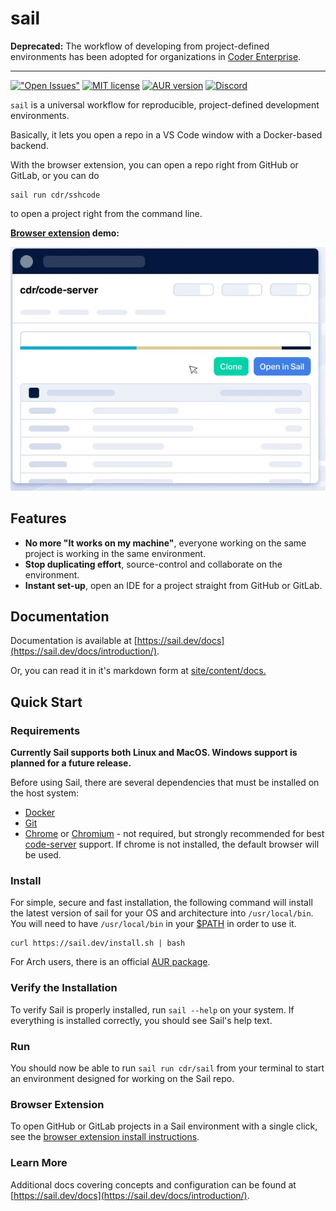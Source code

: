 # sail

**Deprecated:** The workflow of developing from project-defined environments has been adopted for organizations in [Coder Enterprise](https://coder.com/).

---

[!["Open Issues"](https://img.shields.io/github/issues-raw/cdr/sail.svg)](https://github.com/cdr/sail/issues)
[![MIT license](https://img.shields.io/badge/license-MIT-green.svg)](https://github.com/cdr/sail/blob/master/LICENSE)
[![AUR version](https://img.shields.io/aur/version/sail.svg)](https://aur.archlinux.org/packages/sail/)
[![Discord](https://img.shields.io/discord/463752820026376202.svg?label=&logo=discord&logoColor=ffffff&color=7389D8&labelColor=6A7EC2)](https://discord.gg/zxSwN8Z)

`sail` is a universal workflow for reproducible, project-defined development environments.

Basically, it lets you open a repo in a VS Code window with a Docker-based backend.

With the browser extension, you can open a repo right from GitHub or GitLab, or
you can do

```
sail run cdr/sshcode
```

to open a project right from the command line.

**[Browser extension](https://sail.dev/docs/concepts/browser-extension/) demo:**

![Demo](/site/demo.gif)

## Features

- **No more "It works on my machine"**, everyone working on the same project is working in the same environment.
- **Stop duplicating effort**, source-control and collaborate on the environment.
- **Instant set-up**, open an IDE for a project straight from GitHub or GitLab.

## Documentation

Documentation is available at [https://sail.dev/docs](https://sail.dev/docs/introduction/). 

Or, you can read it in it's markdown form at [site/content/docs.](site/content/docs)

## Quick Start

### Requirements

**Currently Sail supports both Linux and MacOS. Windows support is planned for a future release.**

Before using Sail, there are several dependencies that must be installed on the host system:

- [Docker](https://docs.docker.com/install/)
- [Git](https://git-scm.com/book/en/v2/Getting-Started-Installing-Git)
- [Chrome](https://www.google.com/chrome/) or [Chromium](https://www.chromium.org/getting-involved/download-chromium) - not required, but strongly recommended for best [code-server](https://github.com/cdr/code-server) support.
If chrome is not installed, the default browser will be used.


### Install

For simple, secure and fast installation, the following command will install the latest version
of sail for your OS and architecture into `/usr/local/bin`. You will need to have `/usr/local/bin`
in your [$PATH](https://superuser.com/questions/284342/what-are-path-and-other-environment-variables-and-how-can-i-set-or-use-them) in order to use it.

```
curl https://sail.dev/install.sh | bash
```

For Arch users, there is an official [AUR package](https://aur.archlinux.org/packages/sail).

### Verify the Installation

To verify Sail is properly installed, run `sail --help` on your system. If everything is installed correctly, you should see Sail's help text.

### Run

You should now be able to run `sail run cdr/sail` from your terminal to start an environment designed for working
on the Sail repo.

### Browser Extension

To open GitHub or GitLab projects in a Sail environment with a single click, see the [browser extension install instructions](https://sail.dev/docs/browser-extension/).

### Learn More

Additional docs covering concepts and configuration can be found at [https://sail.dev/docs](https://sail.dev/docs/introduction/).

